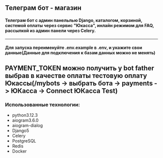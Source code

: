 ## Телеграм бот - магазин

#### Телеграм бот с админ панельлью Django, каталогом, корзиной, системой оплаты через сервис "Юкасса", инлайн режимом для FAQ, рассылкой из админ панели через Celery.
---
#### Для запуска переименуйте .env.example в .env, и укажите свои данные(Данные для подключения к базам данных можно не менять)
PAYMENT_TOKEN можно получить у bot father выбрав в качестве оплаты тестовую оплату Юкассы(/mybots -> выбрать бота -> payments -> ЮКасса -> Connect ЮКасса Test)
---
### Использованные технологии:
- python3.12.3
- aiogram3.6.0
- aiogram-dialog
- Django5
- Celery
- PostgreSQL
- Redis
- Docker
